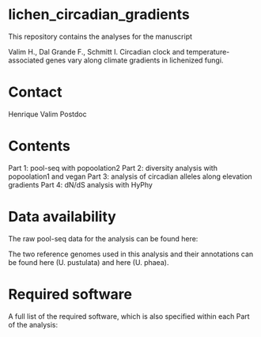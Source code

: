 # lichen_circadian_gradients

This repository contains the analyses for the manuscript 

Valim H., Dal Grande F., Schmitt I. Circadian clock and temperature-associated genes vary along climate gradients in lichenized fungi.

# Contact

Henrique Valim
Postdoc 

# Contents

Part 1: pool-seq with popoolation2
Part 2: diversity analysis with popoolation1 and vegan
Part 3: analysis of circadian alleles along elevation gradients
Part 4: dN/dS analysis with HyPhy

# Data availability

The raw pool-seq data for the analysis can be found here:

The two reference genomes used in this analysis and their annotations can be found here (U. pustulata) and here (U. phaea).

# Required software

A full list of the required software, which is also specified within each Part of the analysis:



